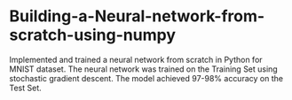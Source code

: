 # Building-a-Neural-network-from-scratch-using-numpy
Implemented and trained a neural network from scratch in Python for MNIST dataset. The neural network was trained on the Training Set using stochastic gradient descent. The model achieved 97-98% accuracy on the Test Set. 
